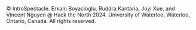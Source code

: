 © IntroSpectacle. Erkam Boyacioglu, Ruddra Kantaria, Joyi Xue, and Vincent Nguyen @ Hack the North 2024. University of Waterloo, Waterloo, Ontario, Canada. All rights reserved.

